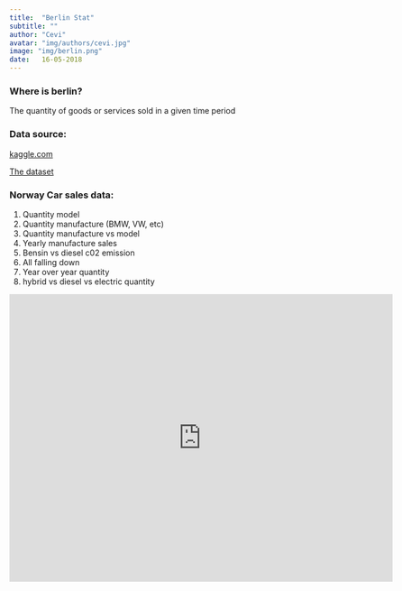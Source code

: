 ```yaml
---
title:  "Berlin Stat"
subtitle: ""
author: "Cevi"
avatar: "img/authors/cevi.jpg"
image: "img/berlin.png"
date:   16-05-2018
---
```


### Where is berlin?
The quantity of goods or services sold in a given time period


### Data source:
[kaggle.com](https://www.kaggle.com/)

[The dataset](https://www.kaggle.com/dmi3kno/newcarsalesnorway)

### Norway Car sales data:
1. Quantity model
2. Quantity manufacture (BMW, VW, etc)
3. Quantity manufacture vs model
4. Yearly manufacture sales
5. Bensin vs diesel c02 emission
6. All falling down
7. Year over year quantity
8. hybrid vs diesel vs electric quantity

<iframe width="680" height="510" src="https://app.powerbi.com/view?r=eyJrIjoiMDY2NTdjMzUtYjA5MC00MmEyLWEzMDQtOTdkOTlmMTNiZjQ1IiwidCI6IjU3NTMyN2Q0LTBmNGMtNGI5ZS1hNzE4LWQwOTViMWMyMzdiNSIsImMiOjh9" frameborder="0" allowFullScreen="true"></iframe>


